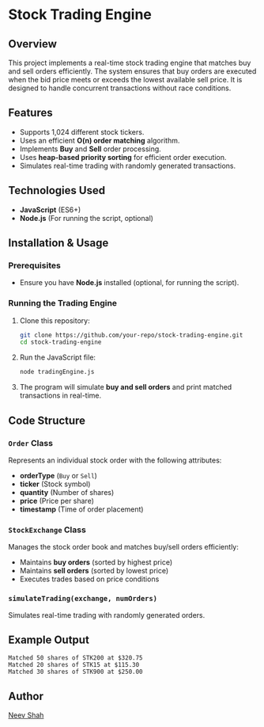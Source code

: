 # Stock Trading Engine

## Overview

This project implements a real-time stock trading engine that matches buy and sell orders efficiently. The system ensures that buy orders are executed when the bid price meets or exceeds the lowest available sell price. It is designed to handle concurrent transactions without race conditions.

## Features

- Supports 1,024 different stock tickers.
- Uses an efficient **O(n) order matching** algorithm.
- Implements **Buy** and **Sell** order processing.
- Uses **heap-based priority sorting** for efficient order execution.
- Simulates real-time trading with randomly generated transactions.

## Technologies Used

- **JavaScript** (ES6+)
- **Node.js** (For running the script, optional)

## Installation & Usage

### Prerequisites

- Ensure you have **Node.js** installed (optional, for running the script).

### Running the Trading Engine

1. Clone this repository:
   ```sh
   git clone https://github.com/your-repo/stock-trading-engine.git
   cd stock-trading-engine
   ```
2. Run the JavaScript file:
   ```sh
   node tradingEngine.js
   ```
3. The program will simulate **buy and sell orders** and print matched transactions in real-time.

## Code Structure

### `Order` Class

Represents an individual stock order with the following attributes:

- **orderType** (`Buy` or `Sell`)
- **ticker** (Stock symbol)
- **quantity** (Number of shares)
- **price** (Price per share)
- **timestamp** (Time of order placement)

### `StockExchange` Class

Manages the stock order book and matches buy/sell orders efficiently:

- Maintains **buy orders** (sorted by highest price)
- Maintains **sell orders** (sorted by lowest price)
- Executes trades based on price conditions

### `simulateTrading(exchange, numOrders)`

Simulates real-time trading with randomly generated orders.

## Example Output

```
Matched 50 shares of STK200 at $320.75
Matched 20 shares of STK15 at $115.30
Matched 30 shares of STK900 at $250.00
```

## Author

[Neev Shah](https://github.com/neevshah1273)

